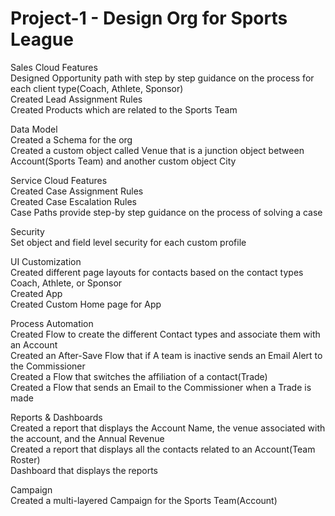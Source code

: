 # Project-1 - Design Org for Sports League

Sales Cloud Features<br>
Designed Opportunity path with step by step guidance on the process for each client type(Coach, Athlete, Sponsor)<br>
Created Lead Assignment Rules<br>
Created Products which are related to the Sports Team

Data Model<br>
Created a Schema for the org<br>
Created a custom object called Venue that is a junction object between Account(Sports Team) and another custom object City

Service Cloud Features<br>
Created Case Assignment Rules<br>
Created Case Escalation Rules<br>
Case Paths provide step-by step guidance on  the process of solving a case<br>

Security<br>
Set object and field level security for each custom profile

UI Customization<br>
Created different page layouts for contacts based on the contact types<br>
Coach, Athlete, or Sponsor<br>
Created App<br>
Created Custom Home page for App<br>

Process Automation<br>
Created Flow to create the different Contact types and associate them with an Account<br>
Created an After-Save Flow that if A team is inactive sends an Email Alert to the Commissioner<br>
Created a Flow that switches the affiliation of a contact(Trade)<br>
Created a Flow that sends an Email to the Commissioner when a Trade is made

Reports & Dashboards<br>
Created a report that displays the Account Name, the venue associated with the account, and the Annual Revenue<br>
Created a report that displays all the contacts related to an Account(Team Roster)<br>
Dashboard that displays the reports<br>


Campaign<br>
Created a multi-layered Campaign for the Sports Team(Account)


